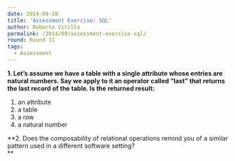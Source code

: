 ```yaml
---
date: 2014-09-28
title: 'Assessment Exercise: SQL'
author: Roberto Vitillo
permalink: /2014/09/assessment-exercise-sql/
round: Round 11
tags:
  - Assessment
---
```

**1. Let’s assume we have a table with a single attribute whose entries are natural numbers. Say we apply to it an operator called “last” that returns the last record of the table. Is the returned result:**  
1) an attribute  
2) a table  
3) a row  
4) a natural number

**2. Does the composability of relational operations remind you of a similar pattern used in a different software setting?  
**
